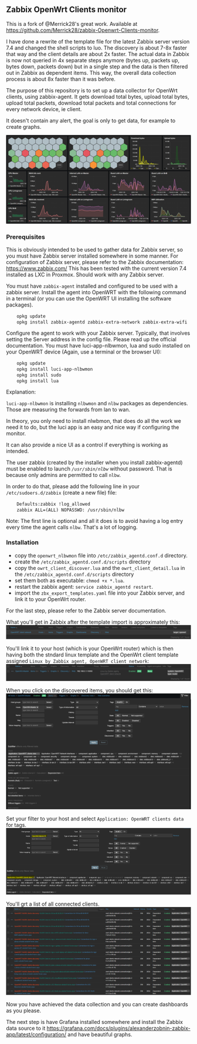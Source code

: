 
## Zabbix OpenWrt Clients monitor

This is a fork of @Merrick28's great work.
Available at https://github.com/Merrick28/zabbix-Openwrt-Clients-monitor.

I have done a rewrite of the template file for the latest Zabbix server version 7.4 and changed the shell scripts to luo. The discovery is about 7-8x faster that way and the client details are about 2x faster.
The actual data in Zabbix is now not queried in 4x separate steps anymore (bytes up, packets up, bytes down, packets down) but in a single step and the data is then filtered out in Zabbix as dependent items. This way, the overall data collection process is about 8x faster than it was before.


The purpose of this repository is to set up a data collector for OpenWrt clients, using zabbix-agent.
It gets download total bytes, upload total bytes, upload total packets, download total packets and total connections for every network device, ie client.

It doesn't contain any alert, the goal is only to get data, for example to create graphs.

![Zabbix Dashboard](./images/zabbix-dashboard.png)

### Prerequisites

This is obviously intended to be used to gather data for Zabbix server, so you must have Zabbix server installed somewhere in some manner.
For configuration of Zabbix server, please refer to the Zabbix documentation: https://www.zabbix.com/
This has been tested with the current version 7.4 installed as LXC in Proxmox. Should work with any Zabbix server.

You must have `zabbix-agent` installed and configured to be used with a zabbix server. Install the agent into OpenWRT with the following command in a terminal (or you can use the OpenWRT UI installing the software packages).
```
    opkg update
    opkg install zabbix-agentd zabbix-extra-network zabbix-extra-wifi
```
Configure the agent to work with your Zabbix server. Typically, that involves setting the Server address in the config file. Please read up the official documentation.
You must have luci-app-nlbwmon, lua and sudo installed on your OpenWRT device (Again, use a terminal or the browser UI):
```
    opkg update
    opkg install luci-app-nlbwmon
    opkg install sudo
    opkg install lua
```
Explanation:

`luci-app-nlbwmon` is installing `nlbwmon` and `nlbw` packages as dependencies. Those are measuring the forwards from lan to wan.

In theory, you only need to install nlwbmon, that does do all the work we need it to do, but the luci app is an easy and nice way if configuring the monitor.

It can also provide a nice UI as a control if everything is working as intended.

The user zabbix (created by the installer when you install zabbix-agentd) must be enabled to launch *`/usr/sbin/nlbw`* without password. That is because only admins are permitted to call `nlbw`.

In order to do that, please add the following line in your `/etc/sudoers.d/zabbix` (create a new file) file:
```
    Defaults:zabbix !log_allowed
    zabbix ALL=(ALL) NOPASSWD: /usr/sbin/nlbw
```
Note: The first line is optional and all it does is to avoid having a log entry every time the agent calls `nlbw`. That's a lot of logging.

### Installation

* copy the `openwrt_nlbwmon` file into `/etc/zabbix_agentd.conf.d` directory.
* create the `/etc/zabbix_agentd.conf.d/scripts` directory
* copy the `owrt_client_discover.lua` and the `owrt_client_detail.lua` in the `/etc/zabbix_agentd.conf.d/scripts` directory
* set them both as executable: `chmod +x *.lua`.
* restart the zabbix agent: `service zabbix_agentd restart`.
* import the `zbx_export_templates.yaml` file into your Zabbix server, and link it to your OpenWrt router.

For the last step, please refer to the Zabbix server documentation.

What you'll get in Zabbix after the template import is approximately this:
![Zabbix template](./images/zabbix-template.png)

You'll link it to your host (which is your OpenWrt router) which is then having both the stndard linux template and the OpenWrt client template assigned 
`Linux by Zabbix agent, OpenWRT client network`:
![Zabbix host](./images/zabbix-host.png)

When you click on the discovered items, you should get this:
![Zabbix host items](./images/zabbix-items.png)

Set your filter to your host and select `Application: OpenWRT clients data` for tags.
![Zabbix host filters](./images/zabbix-openwrt-client-filter.png)

You'll grt a list of all connected clients.
![OpenWrt client list](./images/zabbix-openwrt-clients.png)

Now you have achieved the data collection and you can create dashboards as you please.

The next step is have Grafana installed somewhere and install the Zabbix data source to it https://grafana.com/docs/plugins/alexanderzobnin-zabbix-app/latest/configuration/ and have beautiful graphs.